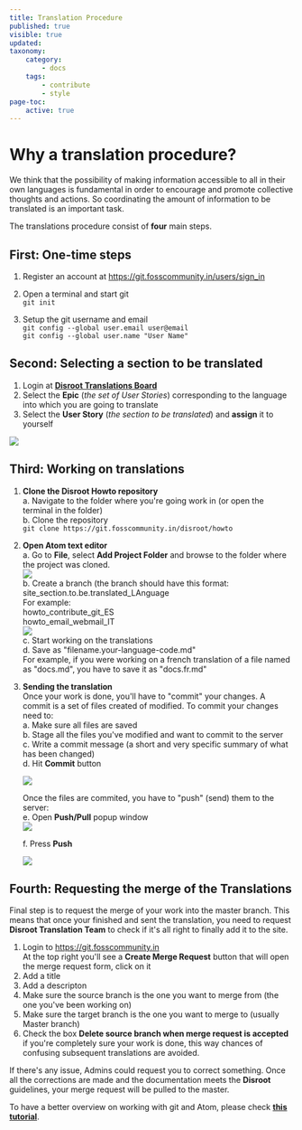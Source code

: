 ```yaml
---
title: Translation Procedure
published: true
visible: true
updated:
taxonomy:
    category:
        - docs
    tags:
        - contribute
        - style
page-toc:
    active: true
---
```

# Why a translation procedure?
We think that the possibility of making information accessible to all in their own languages is fundamental in order to encourage and promote collective thoughts and actions. So coordinating the amount of information to be translated is an important task.

The translations procedure consist of **four** main steps.

## First: One-time steps
1. Register an account at https://git.fosscommunity.in/users/sign_in
2. Open a terminal and start git<br>
`git init`<br>

3. Setup the git username and email<br>
`git config --global user.email user@email`<br>
`git config --global user.name "User Name"`<br>


## Second: Selecting a section to be translated
1. Login at [**Disroot Translations Board**](https://board.disroot.org/project/fede-disroot-translations/timeline)
2. Select the **Epic** (*the set of User Stories*) corresponding to the language into which you are going to translate
3. Select the **User Story** (*the section to be translated*) and **assign** it to yourself<br>

![](en/assign.gif)

## Third: Working on translations
1. **Clone the Disroot Howto repository**<br>
    a. Navigate to the folder where you're going work in (or open the terminal in the folder)<br>
    b. Clone the repository<br>
    `git clone https://git.fosscommunity.in/disroot/howto`
2. **Open Atom text editor**<br>
    a. Go to **File**, select **Add Project Folder** and browse to the folder where the project was cloned.<br>
![](en/atom_interface1.png)<br>
    b. Create a branch (the branch should have this format: site_section.to.be.translated_LAnguage<br>
    For example:<br>
    howto_contribute_git_ES<br>
    howto_email_webmail_IT<br>![](en/branch_01.gif)<br>
    c. Start working on the translations<br>
    d. Save as "filename.your-language-code.md"<br>
    For example, if you were working on a french translation of a file named as "docs.md", you have to save it as "docs.fr.md"

3. **Sending the translation**<br>
    Once your work is done, you'll have to "commit" your changes. A commit is a set of files created of modified. To commit your changes need to:<br>
    a. Make sure all files are saved<br>
    b. Stage all the files you've modified and want to commit to the server<br>
    c. Write a commit message (a short and very specific summary of what has been changed)<br>
    d. Hit **Commit** button<br>

    ![](en/commit.gif)<br>

    Once the files are commited, you have to "push" (send) them to the server:<br>
    e. Open **Push/Pull** popup window<br>
![](en/pull_push.png)<br>

    f. Press **Push**<br>

    ![](en/push.gif)<br>

## Fourth: Requesting the merge of the Translations
Final step is to request the merge of your work into the master branch. This means that once your finished and sent the translation, you need to request **Disroot Translation Team** to check if it's all right to finally add it to the site.<br>
1. Login to https://git.fosscommunity.in<br>
    At the top right you'll see a **Create Merge Request** button that will open the merge request form, click on it
2. Add a title
3. Add a descripton
4. Make sure the source branch is the one you want to merge from (the one you've been working on)
5. Make sure the target branch is the one you want to merge to (usually Master branch)
6. Check the box **Delete source branch when merge request is accepted** if you're completely sure your work is done, this way chances of confusing subsequent translations are avoided.

If there's any issue, Admins could request you to correct something. Once all the corrections are made and the documentation meets the **Disroot** guidelines, your merge request will be pulled to the master.

To have a better overview on working with git and Atom, please check [**this tutorial**](https://howto.disroot.org/en/contribute/git/how-to-use-git).
